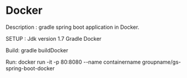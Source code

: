 # Docker

Description :
  gradle spring boot application in Docker.

SETUP :
    Jdk version 1.7
    Gradle
    Docker
    
Build:
gradle buildDocker

Run:
docker run -it -p 80:8080 --name containername groupname/gs-spring-boot-docker
